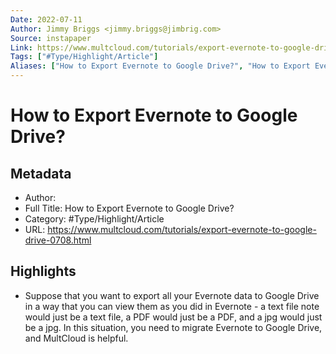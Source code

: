 ```yaml
---
Date: 2022-07-11
Author: Jimmy Briggs <jimmy.briggs@jimbrig.com>
Source: instapaper
Link: https://www.multcloud.com/tutorials/export-evernote-to-google-drive-0708.html
Tags: ["#Type/Highlight/Article"]
Aliases: ["How to Export Evernote to Google Drive?", "How to Export Evernote to Google Drive?"]
---
```

# How to Export Evernote to Google Drive?

## Metadata
- Author: 
- Full Title: How to Export Evernote to Google Drive?
- Category: #Type/Highlight/Article
- URL: https://www.multcloud.com/tutorials/export-evernote-to-google-drive-0708.html

## Highlights
- Suppose that you want to export all your Evernote data to Google Drive in a way that you can view them as you did in Evernote - a text file note would just be a text file, a PDF would just be a PDF, and a jpg would just be a jpg. In this situation, you need to migrate Evernote to Google Drive, and MultCloud is helpful.
